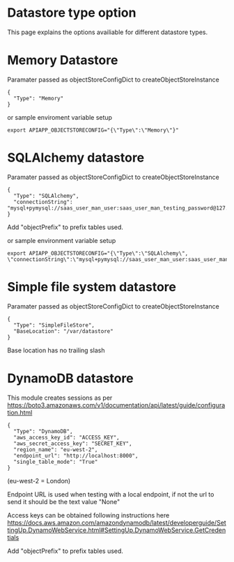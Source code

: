 # Datastore type option

This page explains the options availiable for different datastore types.

# Memory Datastore

Paramater passed as objectStoreConfigDict to createObjectStoreInstance
```
{
  "Type": "Memory"
}
```

or sample enviroment variable setup
```
export APIAPP_OBJECTSTORECONFIG="{\"Type\":\"Memory\"}"
```

# SQLAlchemy datastore

Paramater passed as objectStoreConfigDict to createObjectStoreInstance
```
{
  "Type": "SQLAlchemy",
  "connectionString": "mysql+pymysql://saas_user_man_user:saas_user_man_testing_password@127.0.0.1:10103/saas_user_man_rad"
}
```
Add "objectPrefix" to prefix tables used.

or sample environment variable setup
```
export APIAPP_OBJECTSTORECONFIG="{\"Type\":\"SQLAlchemy\", \"connectionString\":\"mysql+pymysql://saas_user_man_user:saas_user_man_testing_password@127.0.0.1:10103/saas_user_man_rad\"}"
```

# Simple file system datastore

Paramater passed as objectStoreConfigDict to createObjectStoreInstance
```
{
  "Type": "SimpleFileStore",
  "BaseLocation": "/var/datastore"
}
```
Base location has no trailing slash

# DynamoDB datastore

This module creates sessions as per https://boto3.amazonaws.com/v1/documentation/api/latest/guide/configuration.html

```
{
  "Type": "DynamoDB",
  "aws_access_key_id": "ACCESS_KEY",
  "aws_secret_access_key": "SECRET_KEY",
  "region_name": "eu-west-2",
  "endpoint_url": "http://localhost:8000",
  "single_table_mode": "True"
}
```
(eu-west-2 = London)

Endpoint URL is used when testing with a local endpoint, if not the url to send it should be the text value "None"

Access keys can be obtained following instructions here https://docs.aws.amazon.com/amazondynamodb/latest/developerguide/SettingUp.DynamoWebService.html#SettingUp.DynamoWebService.GetCredentials

Add "objectPrefix" to prefix tables used.
